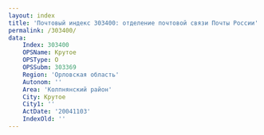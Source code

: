 ```yaml
---
layout: index
title: 'Почтовый индекс 303400: отделение почтовой связи Почты России'
permalink: /303400/
data:
    Index: 303400
    OPSName: Крутое
    OPSType: О
    OPSSubm: 303369
    Region: 'Орловская область'
    Autonom: ''
    Area: 'Колпнянский район'
    City: Крутое
    City1: ''
    ActDate: '20041103'
    IndexOld: ''
---
```

